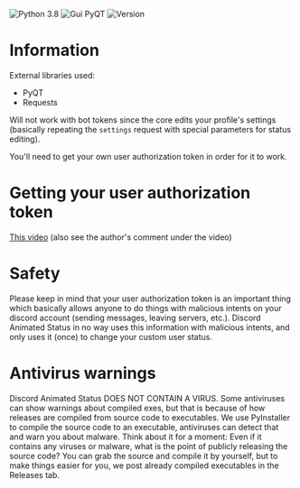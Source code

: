 ![Python 3.8](https://img.shields.io/badge/python-3.8-brightgreen) ![Gui PyQT](https://img.shields.io/badge/gui-pyqt-blue) ![Version](https://img.shields.io/badge/version-2.0.1-green)

# Information
External libraries used:
* PyQT
* Requests  
 
Will not work with bot tokens since the core edits your profile's settings (basically repeating the `settings` request with special parameters for status editing).  
  
You'll need to get your own user authorization token in order for it to work.

# Getting your user authorization token
[This video](https://youtu.be/tI1lzqzLQCs) (also see the author's comment under the video)

# Safety
Please keep in mind that your user authorization token is an important thing which basically allows anyone to do things with malicious intents on your discord account (sending messages, leaving servers, etc.). Discord Animated Status in no way uses this information with malicious intents, and only uses it (once) to change your custom user status.

# Antivirus warnings
Discord Animated Status DOES NOT CONTAIN A VIRUS. Some antiviruses can show warnings about compiled exes, but that is because of how releases are compiled from source code to executables. We use PyInstaller to compile the source code to an executable, antiviruses can detect that and warn you about malware. Think about it for a moment: Even if it contains any viruses or malware, what is the point of publicly releasing the source code? You can grab the source and compile it by yourself, but to make things easier for you, we post already compiled executables in the Releases tab.

